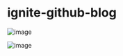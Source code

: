 # ignite-github-blog

![image](https://github.com/PatricFonseca/ignite-github-blog/assets/15641749/bc77d23c-457f-4d65-8382-913822e0c011)

![image](https://github.com/PatricFonseca/ignite-github-blog/assets/15641749/dbdc58dc-ad8b-4aa2-988d-cde0c46ca39a)
